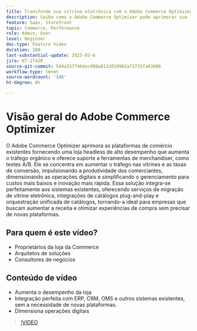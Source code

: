 ```yaml
---
title: Transforme sua vitrine eletrônica com o Adobe Commerce Optimizer
description: Saiba como o Adobe Commerce Optimizer pode aprimorar sua loja com alto desempenho, maior tráfego e integração contínua.
feature: Saas, Storefront
topic: Commerce, Performance
role: Admin, User
level: Beginner
doc-type: Feature Video
duration: 180
last-substantial-update: 2025-03-6
jira: KT-17420
source-git-commit: 544a33f7464ec988a8132010962a73715fa83686
workflow-type: tm+mt
source-wordcount: '145'
ht-degree: 0%

---
```


# Visão geral do Adobe Commerce Optimizer

O Adobe Commerce Optimizer aprimora as plataformas de comércio existentes fornecendo uma loja headless de alto desempenho que aumenta o tráfego orgânico e oferece suporte a ferramentas de merchandiser, como testes A/B. Ele se concentra em aumentar o tráfego nas vitrines e as taxas de conversão, impulsionando a produtividade dos comerciantes, dimensionando as operações digitais e simplificando o gerenciamento para custos mais baixos e inovação mais rápida. Essa solução integra-se perfeitamente aos sistemas existentes, oferecendo serviços de migração de vitrine eletrônica, integrações de catálogos plug-and-play e orquestração unificada de catálogos, tornando-a ideal para empresas que buscam aumentar a receita e otimizar experiências de compra sem precisar de novas plataformas.

## Para quem é este vídeo?

* Proprietários da loja da Commerce
* Arquitetos de soluções
* Consultores de negócios

## Conteúdo de vídeo

* Aumenta o desempenho da loja
* Integração perfeita com ERP, CRM, OMS e outros sistemas existentes, sem a necessidade de novas plataformas.
* Dimensiona operações digitais

>[!VIDEO](https://video.tv.adobe.com/v/3450226?learn=on)

